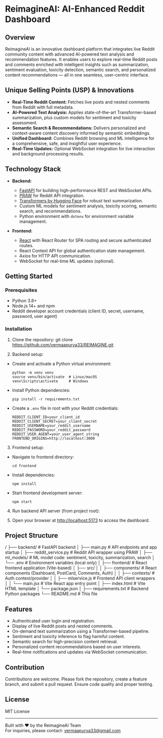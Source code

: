 # ReimagineAI: AI-Enhanced Reddit Dashboard

## Overview

ReimagineAI is an innovative dashboard platform that integrates live Reddit community content with advanced AI-powered text analysis and recommendation features. It enables users to explore real-time Reddit posts and comments enriched with intelligent insights such as summarization, sentiment evaluation, toxicity detection, semantic search, and personalized content recommendations — all in one seamless, user-centric interface.

## Unique Selling Points (USP) & Innovations

- **Real-Time Reddit Content:** Fetches live posts and nested comments from Reddit with full metadata.
- **AI-Powered Text Analysis:** Applies state-of-the-art Transformer-based summarization, plus custom models for sentiment and toxicity assessment.
- **Semantic Search & Recommendations:** Delivers personalized and context-aware content discovery informed by semantic embeddings.
- **Unified Dashboard:** Combines Reddit browsing and ML intelligence for a comprehensive, safe, and insightful user experience.
- **Real-Time Updates:** Optional WebSocket integration for live interaction and background processing results.

## Technology Stack

- **Backend:**
  - [FastAPI](https://fastapi.tiangolo.com/) for building high-performance REST and WebSocket APIs.
  - [PRAW](https://praw.readthedocs.io/) for Reddit API integration.
  - [Transformers by Hugging Face](https://huggingface.co/transformers/) for robust text summarization.
  - Custom ML models for sentiment analysis, toxicity scoring, semantic search, and recommendations.
  - Python environment with `dotenv` for environment variable management.

- **Frontend:**
  - [React](https://reactjs.org/) with React Router for SPA routing and secure authenticated routes.
  - React Context API for global authentication state management.
  - Axios for HTTP API communication.
  - WebSocket for real-time ML updates (optional).

## Getting Started

### Prerequisites

- Python 3.8+
- Node.js 14+ and npm
- Reddit developer account credentials (client ID, secret, username, password, user agent)

### Installation

1. Clone the repository:
git clone https://github.com/vermaapurva33/REIMAGINE.git


2. Backend setup:

- Create and activate a Python virtual environment:
  ```
  python -m venv venv
  source venv/bin/activate  # Linux/macOS
  venv\Scripts\activate     # Windows
  ```

- Install Python dependencies:
  ```
  pip install -r requirements.txt
  ```

- Create a `.env` file in root with your Reddit credentials:
  ```
  REDDIT_CLIENT_ID=your_client_id
  REDDIT_CLIENT_SECRET=your_client_secret
  REDDIT_USERNAME=your_reddit_username
  REDDIT_PASSWORD=your_reddit_password
  REDDIT_USER_AGENT=your_user_agent_string
  FRONTEND_ORIGINS=http://localhost:3000
  ```

3. Frontend setup:

- Navigate to frontend directory:
  ```
  cd frontend
  ```

- Install dependencies:
  ```
  npm install
  ```

- Start frontend development server:
  ```
  npm start
  ```

4. Run backend API server (from project root):

5. Open your browser at [http://localhost:5173](http://localhost:5173) to access the dashboard.

## Project Structure

/
├── backend/ # FastAPI backend
│ ├── main.py # API endpoints and app startup
│ ├── reddit_service.py # Reddit API wrapper using PRAW
│ ├── ml_models/ # ML model code: sentiment, toxicity, summarization, search
│ └── .env # Environment variables (local only)
│
├── frontend/ # React frontend application (Vite-based)
│ ├── src/
│ │ ├── components/ # React components (Dashboard, PostCard, Comments, Auth)
│ │ ├── contexts/ # Auth context/provider
│ │ ├── mlservice.js # Frontend API client wrappers
│ │ └── main.jsx # Vite React app entry point
│ ├── index.html # Vite HTML template
│ └── package.json
│
├── requirements.txt # Backend Python packages
└── README.md # This file



## Features

- Authenticated user login and registration.
- Display of live Reddit posts and nested comments.
- On-demand text summarization using a Transformer-based pipeline.
- Sentiment and toxicity inference to flag harmful content.
- Semantic search for high-precision content retrieval.
- Personalized content recommendations based on user interests.
- Real-time notifications and updates via WebSocket communication.

## Contribution

Contributions are welcome. Please fork the repository, create a feature branch, and submit a pull request. Ensure code quality and proper testing.

## License

MIT License

---

Built with ❤️ by the ReimagineAI Team  
For inquiries, please contact: vermaapurva33@gmail.com

